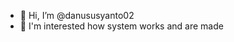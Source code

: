 - 👋 Hi, I’m @danususyanto02
- 👀 I'm interested how system works and are made
<!-- - 🌱 I'm looking for job as laravel developer or junior backend developer. -->


